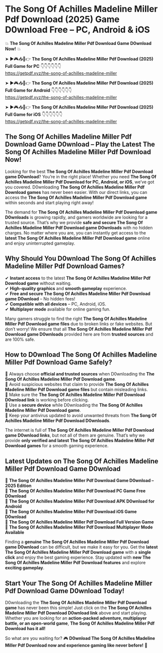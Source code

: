 # The Song Of Achilles Madeline Miller Pdf Download (2025) Game D0wnload Free – PC, Android & iOS

💥 **The Song Of Achilles Madeline Miller Pdf Download Game D0wnload Now!** 💥  

➤ ►🎮📥📱👉 **The Song Of Achilles Madeline Miller Pdf Download (2025) Full Game for PC** 👇👇👇👇👇👇  
https://getpdf.xyz/the-song-of-achilles-madeline-miller  

➤ ►🎮📥📱👉 **The Song Of Achilles Madeline Miller Pdf Download (2025) Full Game for Android** 👇👇👇👇👇👇  
https://getpdf.xyz/the-song-of-achilles-madeline-miller  

➤ ►🎮📥📱👉 **The Song Of Achilles Madeline Miller Pdf Download (2025) Full Game for iOS** 👇👇👇👇👇👇  
https://getpdf.xyz/the-song-of-achilles-madeline-miller  

## The Song Of Achilles Madeline Miller Pdf Download Game D0wnload – Play the Latest The Song Of Achilles Madeline Miller Pdf Download Now!

Looking for the best **The Song Of Achilles Madeline Miller Pdf Download game D0wnload**? You’re in the right place! Whether you need **The Song Of Achilles Madeline Miller Pdf Download for PC, Android, or iOS**, we’ve got you covered. D0wnloading **The Song Of Achilles Madeline Miller Pdf Download games** has never been easier. With our direct links, you can access the **The Song Of Achilles Madeline Miller Pdf Download game** within seconds and start playing right away!  

The demand for **The Song Of Achilles Madeline Miller Pdf Download game D0wnloads** is growing rapidly, and gamers worldwide are looking for a trusted source. That’s why we provide **safe and secure The Song Of Achilles Madeline Miller Pdf Download game D0wnloads** with no hidden charges. No matter where you are, you can instantly get access to the **latest The Song Of Achilles Madeline Miller Pdf Download game** online and enjoy uninterrupted gameplay.  

## **Why Should You D0wnload The Song Of Achilles Madeline Miller Pdf Download Games?**  

✔ **Instant access** to the latest **The Song Of Achilles Madeline Miller Pdf Download game** without waiting.  
✔ **High-quality graphics** and **smooth gameplay** experience.  
✔ **Free and secure The Song Of Achilles Madeline Miller Pdf Download game D0wnload** – No hidden fees!  
✔ **Compatible with all devices** – PC, Android, iOS.  
✔ **Multiplayer mode** available for online gaming fun.  

Many gamers struggle to find the right **The Song Of Achilles Madeline Miller Pdf Download game files** due to broken links or fake websites. But don’t worry! We ensure that all **The Song Of Achilles Madeline Miller Pdf Download game D0wnloads** provided here are from **trusted sources** and are 100% safe.  

## **How to D0wnload The Song Of Achilles Madeline Miller Pdf Download Game Safely?**  

📌 Always choose **official and trusted sources** when D0wnloading the **The Song Of Achilles Madeline Miller Pdf Download game**.  
📌 Avoid suspicious websites that claim to provide **The Song Of Achilles Madeline Miller Pdf Download game files** but contain misleading links.  
📌 Make sure the **The Song Of Achilles Madeline Miller Pdf Download D0wnload link** is working before clicking.  
📌 Use a **secure device** while D0wnloading the **The Song Of Achilles Madeline Miller Pdf Download game**.  
📌 Keep your antivirus updated to avoid unwanted threats from **The Song Of Achilles Madeline Miller Pdf Download D0wnloads**.  

The internet is full of **The Song Of Achilles Madeline Miller Pdf Download game D0wnload links**, but not all of them are genuine. That’s why we provide **only verified and latest The Song Of Achilles Madeline Miller Pdf Download games** for a smooth gaming experience.  

## **Latest Updates on The Song Of Achilles Madeline Miller Pdf Download Game D0wnload**  

🔹 **The Song Of Achilles Madeline Miller Pdf Download Game D0wnload – 2025 Edition**  
🔹 **The Song Of Achilles Madeline Miller Pdf Download PC Game Free D0wnload**  
🔹 **The Song Of Achilles Madeline Miller Pdf Download APK D0wnload for Android**  
🔹 **The Song Of Achilles Madeline Miller Pdf Download iOS Game D0wnload**  
🔹 **The Song Of Achilles Madeline Miller Pdf Download Full Version Game**  
🔹 **The Song Of Achilles Madeline Miller Pdf Download Multiplayer Mode Available**  

Finding a **genuine The Song Of Achilles Madeline Miller Pdf Download game D0wnload** can be difficult, but we make it easy for you. Get the **latest The Song Of Achilles Madeline Miller Pdf Download game** with a **single click** and enjoy the best gaming experience. Stay updated with **new The Song Of Achilles Madeline Miller Pdf Download features** and explore **exciting gameplay**.  

## **Start Your The Song Of Achilles Madeline Miller Pdf Download Game D0wnload Today!**  

D0wnloading the **The Song Of Achilles Madeline Miller Pdf Download game** has never been this simple! Just click on the **The Song Of Achilles Madeline Miller Pdf Download D0wnload link** above and start playing. Whether you are looking for an **action-packed adventure, multiplayer battle, or an open-world game**, **The Song Of Achilles Madeline Miller Pdf Download has it all!**  

So what are you waiting for? 🎮 **D0wnload The Song Of Achilles Madeline Miller Pdf Download now and experience gaming like never before!** 🚀  